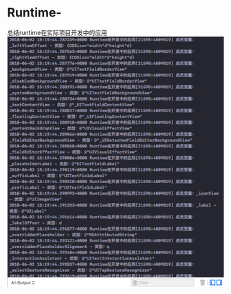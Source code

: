 # Runtime-
总结runtime在实际项目开发中的应用
![image](https://github.com/zhen7216/Runtime-/blob/master/Runtime在开发中的应用/log.png)
